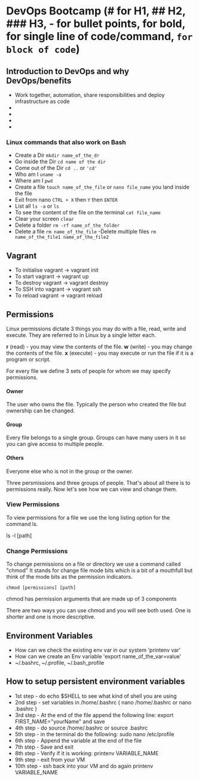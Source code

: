 # DevOps Bootcamp (# for H1, ## H2, ### H3, - for bullet points, **for bold**, for single line of code/command, ```for block of code```)


## Introduction to DevOps and why DevOps/benefits

- Work together, automation, share responsibilities and deploy infrastructure as code
-
-
-
-


### Linux commands that also work on Bash
- Create a Dir `mkdir name_of_the_dr`
- Go inside the Dir `cd name of the dir`
- Come out of the Dir `cd ..` or `'cd'`
- Who am I `uname -a`
- Where am I `pwd`
- Create a file `touch name_of_the_file` or `nano file_name` you land inside the file
- Exit from nano `CTRL + X` then `Y` then `ENTER`
- List all `ls -a` or `ls`
- To see the content of the file on the terminal `cat file_name`
- Clear your screen `clear`
- Delete a folder `rm -rf name_of_the_folder`
- Delete a file `rm name_of_the_file`
-Delete multiple files `rm name_of_the_file1 name_of_the_file2`


## Vagrant
- To initialise vagrant -> vagrant init
- To start vagrant -> vagrant up
- To destroy vagrant -> vagrant destroy
- To SSH into vagrant -> vagrant ssh
- To reload vagrant -> vagrant reload



## Permissions



Linux permissions dictate 3 things you may do with a file, read, write and execute. They are referred to in Linux by a single letter each.



__r__ (read) - you may view the contents of the file.
__w__ (write) - you may change the contents of the file.
__x__ (execute) - you may execute or run the file if it is a program or script.



For every file we define 3 sets of people for whom we may specify permissions.



#### Owner



The user who owns the file. Typically the person who created the file but ownership can be changed.



#### Group



Every file belongs to a single group. Groups can have many users in it so you can give access to multiple people.



#### Others



Everyone else who is not in the group or the owner.




Three persmissions and three groups of people. That's about all there is to permissions really. Now let's see how we can view and change them.



### View Permissions



To view permissions for a file we use the long listing option for the command ls.



ls -l [path]



### Change Permissions



To change permissions on a file or directory we use a command called "chmod" It stands for change file mode bits which is a bit of a mouthfull but think of the mode bits as the permission indicators.



```
chmod [permissions] [path]
```



chmod has permission arguments that are made up of 3 components



There are two ways you can use chmod and you will see both used. One is shorter and one is more descriptive.




## Environment Variables
- How can we check the existing env var in our system 'printenv var'
- How can we create an Env variable 'export name_of_the_var=value'
- ~/.bashrc, ~/.profile, ~/.bash_profile


## How to setup persistent environment variables

- 1st step - do echo $SHELL to see what kind of shell you are using
- 2nd step - set variables in /home/.bashrc ( nano /home/.bashrc or nano .bashrc )
- 3rd step - At the end of the file append the following line: export FIRST_NAME="yourName" and save
- 4th step - do source /home/.bashrc or source .bashrc
- 5th step - in the terminal do the following: sudo nano /etc/profile
- 6th step - Append the variable at the end of the file
- 7th step - Save and exit
- 8th step - Verify if it is working: printenv VARIABLE_NAME
- 9th step - exit from your VM
- 10th step - ssh back into your VM and do again printenv VARIABLE_NAME
